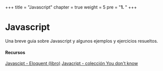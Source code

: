 +++
title = "Javascript"
chapter = true
weight = 5
pre = "<b>1. </b>"
+++

# Javascript

Una breve guia sobre Javascript y algunos ejemplos y ejercicios resueltos.

#### Recursos

[Javascipt - Eloquent (libro)](https://eloquentjs-es.thedojo.mx/)
[Javacript - colección You don't know](https://daniel-morales.gitbook.io/javascript-avanzado-en-espanol/)
